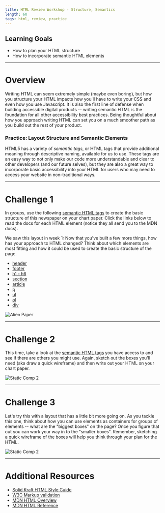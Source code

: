 ```yaml
---
title: HTML Review Workshop - Structure, Semantics
length: 60
tags: html, review, practice
---
```


## Learning Goals

* How to plan your HTML structure
* How to incorporate semantic HTML elements

***

# Overview

Writing HTML can seem extremely simple (maybe even boring), but how you structure your HTML impacts how you'll have to write your CSS and even how you use Javascript. It is also the first line of defense when building accessible digital products -- writing semantic HTML is the foundation for all other accessibility best practices. Being thoughtful about how you approach writing HTML can set you on a much smoother path as you build out the rest of your product.

### Practice: Layout Structure and Semantic Elements

HTML5 has a variety of _semantic tags_, or HTML tags that provide additional meaning through descriptive naming, available for us to use. These tags are an easy way to not only make our code more understandable and clear to other developers (and our future selves), but they are also a great way to incorporate basic accessibility into your HTML for users who may need to access your website in non-traditional ways.

***

# Challenge 1

In groups, use the following [semantic HTML tags](https://developer.mozilla.org/en-US/docs/Web/HTML/Element) to create the basic structure of this newspaper on your chart paper. Click the links below to read the docs for each HTML element (notice they all send you to the MDN docs).

We saw this layout in week 1: Now that you've built a few more things, how has your approach to HTML changed? Think about which elements are most fitting and how it could be used to create the basic structure of the page.

* [header](https://developer.mozilla.org/en-US/docs/Web/HTML/Element/header)
* [footer](https://developer.mozilla.org/en-US/docs/Web/HTML/Element/footer)
* [h1 - h6](https://developer.mozilla.org/en-US/docs/Web/HTML/Element/Heading_Elements)
* [section](https://developer.mozilla.org/en-US/docs/Web/HTML/Element/section)
* [article](https://developer.mozilla.org/en-US/docs/Web/HTML/Element/article)
* [p](https://developer.mozilla.org/en-US/docs/Web/HTML/Element/p)
* [ul](https://developer.mozilla.org/en-US/docs/Web/HTML/Element/ul)
* [ol](https://developer.mozilla.org/en-US/docs/Web/HTML/Element/ol)
* [div](https://developer.mozilla.org/en-US/docs/Web/HTML/Element/div)

![Alien Paper](/assets/images/alien-paper.png)

***

# Challenge 2

This time, take a look at the [semantic HTML tags](https://developer.mozilla.org/en-US/docs/Web/HTML/Element) you have access to and see if there are others you might use. Again, sketch out the boxes you'll need (aka draw a quick wireframe) and then write out your HTML on your chart paper.

![Static Comp 2](/assets/images/static-comp-challenge-2.jpg)

***

# Challenge 3

Let's try this with a layout that has a little bit more going on. As you tackle this one, think about how you can use elements as containers for groups of elements -- what are the "biggest boxes" on the page? Once you figure that out you can work your way in to the "smaller boxes". Remember, sketching a quick wireframe of the boxes will help you think through your plan for the HTML.

![Static Comp 2](/assets/images/static-comp-challenge-3.jpg)

***


# Additional Resources

* [Solid Kraft HTML Style Guide](https://github.com/solidkraft/guides/tree/master/html)
* [W3C Markup validation](https://validator.w3.org/#validate_by_uri)
* [MDN HTML Overview](https://developer.mozilla.org/en-US/docs/Web/HTML)
* [MDN HTML Reference](https://developer.mozilla.org/en-US/docs/Web/HTML/Reference)
